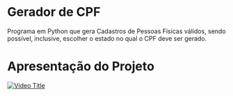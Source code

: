 # Gerador de CPF
Programa em Python que gera Cadastros de Pessoas Físicas válidos, sendo possível, inclusive, escolher o estado no qual o CPF deve ser gerado.

# Apresentação do Projeto
[![Video Title](https://img.youtube.com/vi/iRY-h2aBlt0/0.jpg)](https://youtu.be/iRY-h2aBlt0)
